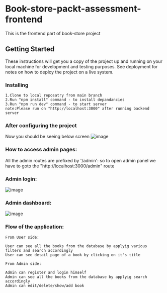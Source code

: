 # Book-store-packt-assessment-frontend

This is the frontend part of book-store project


## Getting Started

These instructions will get you a copy of the project up and running on your local machine for development and testing purposes. See deployment for notes on how to deploy the project on a live system.


### Installing

```
1.Clone to local reposatry from main branch
2.Run "npm install" command - to install depandancies
3.Run "npm run dev" command - to start server
note:Please run on "http://localhost:3000" after running backend server
```
### After configuring the project 
Now you should be seeing below screen 
![image](https://user-images.githubusercontent.com/99594669/223347556-9456287d-2657-4586-83d2-6de3180ad934.png)

### How to access admin pages:
All the admin routes are prefixed by '/admin':
so to open admin panel we have to goto the "http://localhost:3000/admin" route

### Admin login:
![image](https://user-images.githubusercontent.com/99594669/223348665-3487affa-c4fe-4010-ac27-1386e80302ad.png)

### Admin dashboard:
![image](https://user-images.githubusercontent.com/99594669/223348592-b8e69cac-f9b2-4c6a-b2e9-6e8b2ab7ef59.png)

### Flow of the application:
```
From User side:

User can see all the books from the database by applyig various filters and search accordingly
User can see detail page of a book by clicking on it's title 
```

```
From Admin side:

Admin can register and login himself
Admin can see all the books from the database by applyig search accordingly
Admin can edit/delete/show/add book
```
